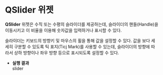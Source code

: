 # QSlider 위젯

**QSlider** 위젯은 수직 또는 수평의 슬라이더를 제공하는데, 슬라이더의 핸들(Handle)을 이동시키고 이 비율을 이용해 숫자값을 입력하거나 표시할 수 있다.

슬라이더는 키보드의 방향키 및 마우스의 휠을 통해 값을 설정할 수 있다. 값을 보다 세세히 구분할 수 있도록 틱 표지(Ticj Mark)를 사용할 수 있는데, 슬라이더의 방향에 따라서 상하 방향이나 좌우 방향 등으로 표시되도록 설정할 수 있다.

+ **실행 결과**<br>
slider